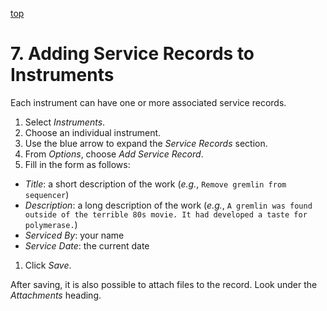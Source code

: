 <a name="service-records" href="#" id="toplink">top</a>

# 7. Adding Service Records to Instruments

Each instrument can have one or more associated service records.

1. Select _Instruments_.
1. Choose an individual instrument.
1. Use the blue arrow to expand the _Service Records_ section.
1. From _Options_, choose _Add Service Record_.
1. Fill in the form as follows:
  * _Title_: a short description of the work (_e.g._, `Remove gremlin from sequencer`)
  * _Description_: a long description of the work (_e.g._, `A gremlin was found outside of the terrible 80s movie. It had developed a taste for polymerase.`)
  * _Serviced By_: your name
  * _Service Date_: the current date
1. Click _Save_.

After saving, it is also possible to attach files to the record. Look under the _Attachments_ heading.